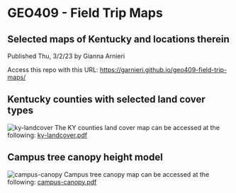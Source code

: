 # GEO409 - Field Trip Maps 
## Selected maps of Kentucky and locations therein

Published Thu, 3/2/23 by Gianna Arnieri

Access this repo with this URL:
https://garnieri.github.io/geo409-field-trip-maps/

## **Kentucky counties with selected land cover types**

![ky-landcover](https://user-images.githubusercontent.com/122384989/222533933-c92d5d9a-d2ab-45df-9447-20c196a65e28.jpg)
The KY counties land cover map can be accessed at the following:
[ky-landcover.pdf](https://github.com/garnieri/geo409-field-trip-maps/files/10875230/ky-landcover.pdf)

## **Campus tree canopy height model**

![campus-canopy](https://user-images.githubusercontent.com/122384989/222534251-2ab105d1-cce4-4bad-a0e3-edd3360603bf.jpg)
Campus tree canopy map can be accessed at the following:
[campus-canopy.pdf](https://github.com/garnieri/geo409-field-trip-maps/files/10875234/campus-canopy.pdf)
